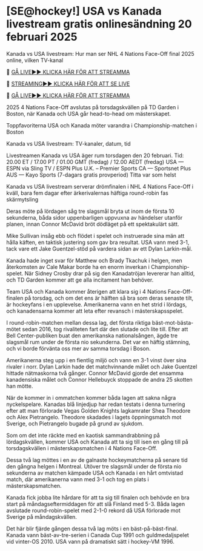 # [SE@hockey!] USA vs Kanada livestream gratis onlinesändning 20 februari 2025
Kanada vs USA livestream: Hur man ser NHL 4 Nations Face-Off final 2025 online, vilken TV-kanal

🔴 [GÅ LIVE►► KLICKA HÄR FÖR ATT STREAMMA](https://amzon-hockeyhub.blogspot.com/)

🔴 [STREAMING►► KLICKA HÄR FÖR ATT SE LIVE](https://amzon-hockeyhub.blogspot.com/)

🔴 [GÅ LIVE►► KLICKA HÄR FÖR ATT STREAMMA](https://amzon-hockeyhub.blogspot.com/)

2025 4 Nations Face-Off avslutas på torsdagskvällen på TD Garden i Boston, när Kanada och USA går head-to-head om mästerskapet.

Toppfavoriterna USA och Kanada möter varandra i Championship-matchen i Boston

Kanada vs USA livestream: TV-kanaler, datum, tid

Livestreamen Kanada vs USA äger rum torsdagen den 20 februari.
Tid: 20.00 ET / 17.00 PT / 01.00 GMT (fredag) / 12.00 AEDT (fredag)
USA — ESPN via Sling TV / ESPN Plus
U.K. – Premier Sports
CA — Sportsnet Plus
AUS — Kayo Sports (7-dagars gratis provperiod)
Titta var som helst

Kanada vs USA livestream serverar drömfinalen i NHL 4 Nations Face-Off i kväll, bara fem dagar efter ärkerivalernas häftiga round-robin fas skärmytsling

Deras möte på lördagen såg tre slagsmål bryta ut inom de första 10 sekunderna, båda sidor uppenbarligen uppvuxna av händelser utanför planen, innan Connor McDavid bröt dödläget på ett spektakulärt sätt.

Mike Sullivan insåg ebb och flödet i spelet och instruerade sina män att hålla käften, en taktisk justering som gav bra resultat. USA vann med 3-1, tack vare ett Jake Guentzel-stöd på vardera sidan av ett Dylan Larkin-mål.

Kanada hade inget svar för Matthew och Brady Tkachuk i helgen, men återkomsten av Cale Makar borde ha en enorm inverkan i Championship-spelet. När Sidney Crosby drar på sig den Kanadatröjan levererar han alltid, och TD Garden kommer att ge alla incitament han behöver.

Team USA och Kanada kommer återigen att klara sig i 4 Nations Face-Off-finalen på torsdag, och om det ens är hälften så bra som deras senaste tilt, är hockeyfans i en upplevelse. Amerikanerna vann en het strid i lördags, och kanadensarna kommer att leta efter revansch i mästerskapsspelet.

I round-robin-matchen mellan dessa lag, det första riktiga bäst-mot-bästa-mötet sedan 2016, tog rivaliteten fart där den slutade och lite till. Efter att Bell Center-publiken buat den amerikanska nationalsången, ägde tre slagsmål rum under de första nio sekunderna. Det var en häftig stämning, och vi borde förvänta oss mer av samma torsdag i Boson.

Amerikanerna steg upp i en fientlig miljö och vann en 3-1 vinst över sina rivaler i norr. Dylan Larkin hade det matchvinnande målet och Jake Guentzel hittade nätmaskorna två gånger. Connor McDavid gjorde det ensamma kanadensiska målet och Connor Hellebuyck stoppade de andra 25 skotten han mötte.

När de kommer in i ommatchen kommer båda lagen att sakna några nyckelspelare. Kanadas blå linjedjup har redan testats i denna turnering efter att man förlorade Vegas Golden Knights lagkamrater Shea Theodore och Alex Pietrangelo. Theodore skadades i lagets öppningsmatch mot Sverige, och Pietrangelo bugade på grund av sjukdom.

Som om det inte räckte med en kaotisk sammandrabbning på lördagskvällen, kommer USA och Kanada att ta sig till isen en gång till på torsdagskvällen i mästerskapsmatchen i 4 Nations Face-Off.

Dessa två lag möttes i en av de galnaste hockeymatcherna på senare tid den gångna helgen i Montreal. Utöver tre slagsmål under de första nio sekunderna av matchen kämpade USA och Kanada i en hårt omtvistad match, där amerikanerna vann med 3-1 och tog en plats i mästerskapsmatchen.

Kanada fick jobba lite hårdare för att ta sig till finalen och behövde en bra start på måndagseftermiddagen för att slå Finland med 5-3. Båda lagen avslutade round-robin-spelet med 2-1-0 rekord då USA förlorade mot Sverige på måndagskvällen.

Det här blir fjärde gången dessa två lag möts i en bäst-på-bäst-final. Kanada vann bäst-av-tre-serien i Canada Cup 1991 och guldmedaljspelet vid vinter-OS 2010. USA vann på dramatiskt sätt i hockey-VM 1996.
